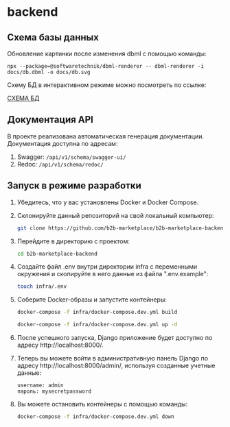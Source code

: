 # backend

## Схема базы данных
Обновление картинки после изменения dbml с помощью команды:
```
npx --package=@softwaretechnik/dbml-renderer -- dbml-renderer -i docs/db.dbml -o docs/db.svg
```

Схему БД в интерактивном режиме можно посмотреть по ссылке:

[СХЕМА БД](https://dbdiagram.io/d/64bb081202bd1c4a5e7f8c0b)



## Документация API
В проекте реализована автоматическая генерация документации. Документация доступна по адресам:
1) Swagger: `/api/v1/schema/swagger-ui/`
2) Redoc: `/api/v1/schema/redoc/`



## Запуск в режиме разработки

1. Убедитесь, что у вас установлены Docker и Docker Compose.

2. Склонируйте данный репозиторий на свой локальный компьютер:

   ```bash
   git clone https://github.com/b2b-marketplace/b2b-marketplace-backend.git
   ```

3. Перейдите в директорию с проектом:

   ```bash
   cd b2b-marketplace-backend
   ```

4. Создайте файл .env внутри директории infra с переменными окружения 
и скопируйте в него данные из файла ".env.example":

   ```bash
   touch infra/.env
   ```

5. Соберите Docker-образы и запустите контейнеры:

   ```bash
   docker-compose -f infra/docker-compose.dev.yml build
   ```
   
   ```bash
   docker-compose -f infra/docker-compose.dev.yml up -d
   ```
6. После успешного запуска, Django приложение будет 
доступно по адресу http://localhost:8000/.

7. Теперь вы можете войти в административную панель Django
по адресу http://localhost:8000/admin/, 
используя созданные учетные данные:
   ```
   username: admin
   пароль: mysecretpassword
   ```
8. Вы можете остановить контейнеры с помощью команды:

   ```bash
   docker-compose -f infra/docker-compose.dev.yml down
   ```
